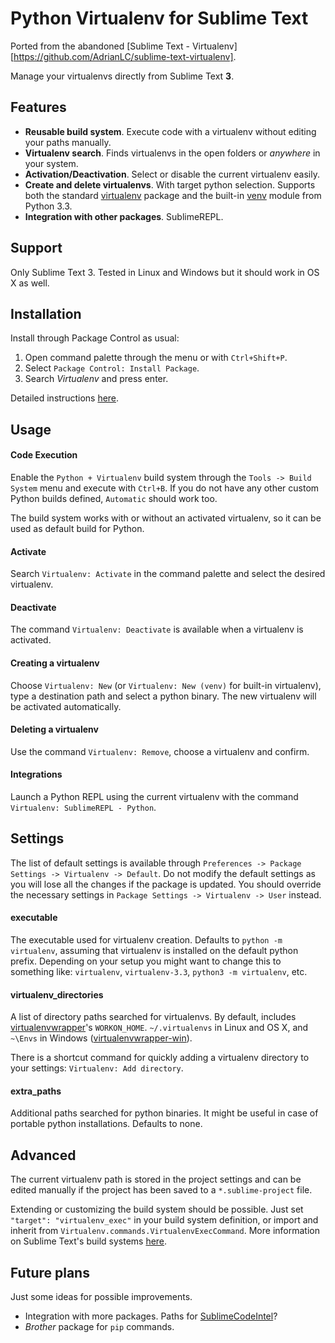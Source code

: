 Python Virtualenv for Sublime Text
=========================

Ported from the abandoned [Sublime Text - Virtualenv][https://github.com/AdrianLC/sublime-text-virtualenv].

Manage your virtualenvs directly from Sublime Text __3__.

## Features

- __Reusable build system__. Execute code with a virtualenv without
editing your paths manually.
- __Virtualenv search__. Finds virtualenvs in the open folders or _anywhere_ in your system.
- __Activation/Deactivation__. Select or disable the current virtualenv easily.
- __Create and delete virtualenvs__. With target python selection. Supports both the standard
[virtualenv][] package and the built-in [venv][pyvenv] module from Python 3.3.
- __Integration with other packages__. SublimeREPL.


## Support

Only Sublime Text 3. Tested in Linux and Windows but it should work in OS X as well.


## Installation

Install through Package Control as usual:

1. Open command palette through the menu or with `Ctrl+Shift+P`.
2. Select `Package Control: Install Package`.
3. Search _Virtualenv_ and press enter.

Detailed instructions [here][packageControl].


## Usage

#### Code Execution

Enable the `Python + Virtualenv` build system through the `Tools -> Build System` menu and execute with `Ctrl+B`. If you do not have any other custom Python builds defined, `Automatic` should work too.

The build system works with or without an activated virtualenv, so it can be used as default build for Python.

#### Activate

Search `Virtualenv: Activate` in the command palette and select the desired virtualenv.

#### Deactivate

The command `Virtualenv: Deactivate` is available when a virtualenv is activated.

#### Creating a virtualenv

Choose `Virtualenv: New` (or `Virtualenv: New (venv)` for built-in virtualenv), type a destination
path and select a python binary. The new virtualenv will be activated automatically.

#### Deleting a virtualenv

Use the command `Virtualenv: Remove`, choose a virtualenv and confirm.

#### Integrations

Launch a Python REPL using the current virtualenv with the command `Virtualenv: SublimeREPL - Python`.


## Settings

The list of default settings is available through `Preferences -> Package Settings -> Virtualenv -> Default`. Do not modify the default settings as you will lose all the changes if the package is updated. You should override the necessary settings in `Package Settings -> Virtualenv -> User` instead.

#### executable

The executable used for virtualenv creation. Defaults to `python -m virtualenv`, assuming that virtualenv is installed on the default python prefix.
Depending on your setup you might want to change this to something like: `virtualenv`, `virtualenv-3.3`, `python3 -m virtualenv`, etc.

#### virtualenv_directories

A list of directory paths searched for virtualenvs. By default, includes [virtualenvwrapper][]'s `WORKON_HOME`. `~/.virtualenvs` in Linux and OS X, and `~\Envs` in Windows ([virtualenvwrapper-win][]).

There is a shortcut command for quickly adding a virtualenv directory to your settings: `Virtualenv: Add directory`.

#### extra_paths

Additional paths searched for python binaries. It might be useful in case of portable python installations. Defaults to none.


## Advanced

The current virtualenv path is stored in the project settings and can be edited manually if the project has been saved to a `*.sublime-project` file.

Extending or customizing the build system should be possible. Just set `"target": "virtualenv_exec"` in your build system definition, or import and inherit from `Virtualenv.commands.VirtualenvExecCommand`. More information on Sublime Text's build systems [here][buildSystems].


## Future plans

Just some ideas for possible improvements.

- Integration with more packages. Paths for [SublimeCodeIntel][]?
- _Brother_ package for `pip` commands.




[packageControl]: https://sublime.wbond.net/docs/usage "Package Control"
[buildSystems]: http://sublime-text-unofficial-documentation.readthedocs.org/en/latest/reference/build_systems.html "Sublime Text build systems"
[virtualenv]: https://virtualenv.pypa.io/en/latest/ "virtualenv"
[virtualenvwrapper]: http://virtualenvwrapper.readthedocs.org/en/latest/ "virtualenvwrapper"
[virtualenvwrapper-win]: https://github.com/davidmarble/virtualenvwrapper-win/ "virtualenvwrapper-win"
[pyvenv]: https://docs.python.org/3.3/library/venv.html "pyvenv"
[SublimeREPL]: https://github.com/wuub/SublimeREPL "SublimeREPL"
[SublimeCodeIntel]: http://sublimecodeintel.github.io/SublimeCodeIntel/ "SublimeCodeIntel"
